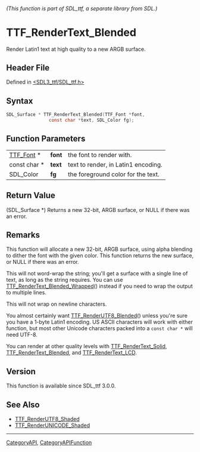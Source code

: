 ###### (This function is part of SDL_ttf, a separate library from SDL.)
# TTF_RenderText_Blended

Render Latin1 text at high quality to a new ARGB surface.

## Header File

Defined in [<SDL3_ttf/SDL_ttf.h>](https://github.com/libsdl-org/SDL_ttf/blob/main/include/SDL3_ttf/SDL_ttf.h)

## Syntax

```c
SDL_Surface * TTF_RenderText_Blended(TTF_Font *font,
                const char *text, SDL_Color fg);
```

## Function Parameters

|                        |          |                                     |
| ---------------------- | -------- | ----------------------------------- |
| [TTF_Font](TTF_Font) * | **font** | the font to render with.            |
| const char *           | **text** | text to render, in Latin1 encoding. |
| SDL_Color              | **fg**   | the foreground color for the text.  |

## Return Value

(SDL_Surface *) Returns a new 32-bit, ARGB surface, or NULL if there was an
error.

## Remarks

This function will allocate a new 32-bit, ARGB surface, using alpha
blending to dither the font with the given color. This function returns the
new surface, or NULL if there was an error.

This will not word-wrap the string; you'll get a surface with a single line
of text, as long as the string requires. You can use
[TTF_RenderText_Blended_Wrapped](TTF_RenderText_Blended_Wrapped)() instead
if you need to wrap the output to multiple lines.

This will not wrap on newline characters.

You almost certainly want
[TTF_RenderUTF8_Blended](TTF_RenderUTF8_Blended)() unless you're sure you
have a 1-byte Latin1 encoding. US ASCII characters will work with either
function, but most other Unicode characters packed into a `const char *`
will need UTF-8.

You can render at other quality levels with
[TTF_RenderText_Solid](TTF_RenderText_Solid),
[TTF_RenderText_Blended](TTF_RenderText_Blended), and
[TTF_RenderText_LCD](TTF_RenderText_LCD).

## Version

This function is available since SDL_ttf 3.0.0.

## See Also

- [TTF_RenderUTF8_Shaded](TTF_RenderUTF8_Shaded)
- [TTF_RenderUNICODE_Shaded](TTF_RenderUNICODE_Shaded)

----
[CategoryAPI](CategoryAPI), [CategoryAPIFunction](CategoryAPIFunction)

